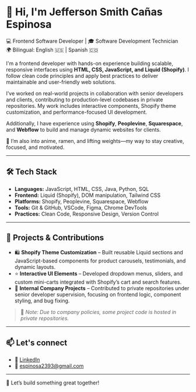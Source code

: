 # 🦁 Hi, I'm Jefferson Smith Cañas Espinosa

💻 Frontend Software Developer | 🎓 Software Development Technician  
🌍 Bilingual: English 🇺🇸 | Spanish 🇨🇴

I'm a frontend developer with hands-on experience building scalable, responsive interfaces using **HTML, CSS, JavaScript, and Liquid (Shopify)**. I follow clean code principles and apply best practices to deliver maintainable and user-friendly web solutions.

I’ve worked on real-world projects in collaboration with senior developers and clients, contributing to production-level codebases in private repositories. My work includes interactive components, Shopify theme customization, and performance-focused UI development.

Additionally, I have experience using **Shopify**, **Peoplevine**, **Squarespace**, and **Webflow** to build and manage dynamic websites for clients.

🍜 I’m also into anime, ramen, and lifting weights—my way to stay creative, focused, and motivated.

---

## 🛠 Tech Stack
- **Languages:** JavaScript, HTML, CSS, Java, Python, SQL  
- **Frontend:** Liquid (Shopify), DOM manipulation, Tailwind CSS  
- **Platforms:** Shopify, Peoplevine, Squarespace, Webflow  
- **Tools:** Git & GitHub, VSCode, Figma, Chrome DevTools  
- **Practices:** Clean Code, Responsive Design, Version Control

---

## 🚀 Projects & Contributions
- 🛍️ **Shopify Theme Customization** – Built reusable Liquid sections and JavaScript-based components for product carousels, testimonials, and dynamic layouts.  
- ⭐ **Interactive UI Elements** – Developed dropdown menus, sliders, and custom mini-carts integrated with Shopify’s cart and search features.  
- 🧩 **Internal Company Projects** – Contributed to private repositories under senior developer supervision, focusing on frontend logic, component styling, and bug fixing.

> 📌 *Note: Due to company policies, some project code is hosted in private repositories.*

---

## 📫 Let's connect
- 🦁 [LinkedIn](https://www.linkedin.com/in/jefferson-canas-espinosa-dev/)  
- 📧 espinosa2393@gmail.com

---

🚀 Let’s build something great together!
